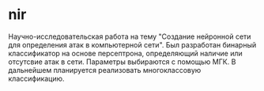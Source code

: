 # nir

Научно-исследовательская работа на тему "Создание нейронной сети для определения атак в компьютерной сети".
Был разработан бинарный классификатор на основе персептрона, определяющий наличие или отсутсвие атак в сети. Параметры выбираются с помощью МГК. В дальнейшем планируется реализовать многоклассовую классификацию.
